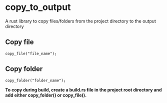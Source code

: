 # copy_to_output
A rust library to copy files/folders from the project directory to the output directory

## Copy file
`copy_file("file_name");`

## Copy folder
`copy_folder("folder_name");`

**To copy during build, create a build.rs file in the project root directory and add either copy_folder() or copy_file().**
